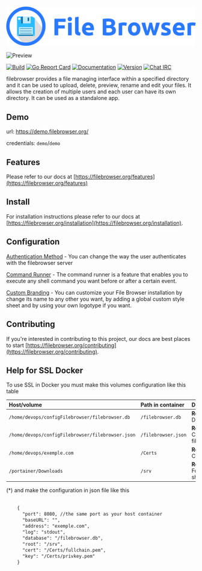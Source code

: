 <p align="center">
  <img src="https://raw.githubusercontent.com/filebrowser/logo/master/banner.png" width="550"/>
</p>

![Preview](https://user-images.githubusercontent.com/5447088/50716739-ebd26700-107a-11e9-9817-14230c53efd2.gif)

[![Build](https://github.com/filebrowser/filebrowser/actions/workflows/main.yaml/badge.svg)](https://github.com/filebrowser/filebrowser/actions/workflows/main.yaml)
[![Go Report Card](https://goreportcard.com/badge/github.com/filebrowser/filebrowser?style=flat-square)](https://goreportcard.com/report/github.com/filebrowser/filebrowser)
[![Documentation](https://img.shields.io/badge/godoc-reference-blue.svg?style=flat-square)](http://godoc.org/github.com/filebrowser/filebrowser)
[![Version](https://img.shields.io/github/release/filebrowser/filebrowser.svg?style=flat-square)](https://github.com/filebrowser/filebrowser/releases/latest)
[![Chat IRC](https://img.shields.io/badge/freenode-%23filebrowser-blue.svg?style=flat-square)](http://webchat.freenode.net/?channels=%23filebrowser)

filebrowser provides a file managing interface within a specified directory and it can be used to upload, delete, preview, rename and edit your files. It allows the creation of multiple users and each user can have its own directory. It can be used as a standalone app.

## Demo

url: https://demo.filebrowser.org/

credentials: `demo`/`demo`

## Features

Please refer to our docs at [https://filebrowser.org/features](https://filebrowser.org/features)

## Install

For installation instructions please refer to our docs at [https://filebrowser.org/installation](https://filebrowser.org/installation).

## Configuration

[Authentication Method](https://filebrowser.org/configuration/authentication-method) - You can change the way the user authenticates with the filebrowser server

[Command Runner](https://filebrowser.org/configuration/command-runner) - The command runner is a feature that enables you to execute any shell command you want before or after a certain event.

[Custom Branding](https://filebrowser.org/configuration/custom-branding) - You can customize your File Browser installation by change its name to any other you want, by adding a global custom style sheet and by using your own logotype if you want.

## Contributing

If you're interested in contributing to this project, our docs are best places to start [https://filebrowser.org/contributing](https://filebrowser.org/contributing).

## Help for SSL Docker

To use SSL in Docker you must make this volumes configuration like this table

| Host/volume                                       | Path in container             | Description                       |
| :-------------                                    | :-------                      | :-------------------------------- |
| `/home/devops/configFilebrowser/filebrowser.db`   | `/filebrowser.db`             | **Required**. for Database        |
| `/home/devops/configFilebrowser/filebrowser.json` | `/filebrowser.json`           | **Required**. for Configuration file (*)        |
| `/home/devops/exemple.com`                        | `/Certs`                      | **Required**. for Certs        |
| `/portainer/Downloads`                            | `/srv`                        | **Required**. Folder to be shared        |


(*) and make the configuration in json file like this 

```http

    {
      "port": 8080, //the same port as your host container 
      "baseURL": "",
      "address": "exemple.com",
      "log": "stdout",
      "database": "/filebrowser.db",
      "root": "/srv",
      "cert": "/Certs/fullchain.pem",
      "key": "/Certs/privkey.pem"
    }
```



